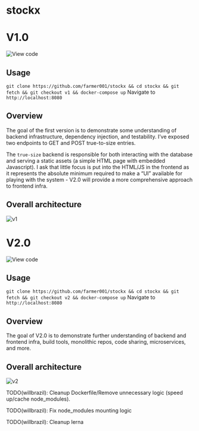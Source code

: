 # stockx

# V1.0
![View code](https://github.com/farmer001/stockx/tree/v1)

## Usage
`git clone https://github.com/farmer001/stockx && cd stockx && git fetch && git checkout v1 && docker-compose up`
Navigate to `http://localhost:8080`

## Overview
The goal of the first version is to demonstrate some understanding of backend infrastructure, dependency injection, and testability. I’ve exposed two endpoints to GET and POST true-to-size entries.

The `true-size` backend is responsible for both interacting with the database and serving a static assets (a simple HTML page with embedded Javascript). I ask that little focus is put into the HTML/JS in the frontend as it represents the absolute minimum required to make a “UI” available for playing with the system - V2.0 will provide a more comprehensive approach to frontend infra.

## Overall architecture

![v1](https://i.imgur.com/OpTEPrt.png)

# V2.0
![View code](https://github.com/farmer001/stockx/tree/v2)

## Usage
`git clone https://github.com/farmer001/stockx && cd stockx && git fetch && git checkout v2 && docker-compose up`
Navigate to `http://localhost:8080`

## Overview
The goal of V2.0 is to demonstrate further understanding of backend and frontend infra, build tools, monolithic repos, code sharing, microservices, and more. 

## Overall architecture

![v2](https://i.imgur.com/DK8RwQq.png)

TODO(willbrazil): Cleanup Dockerfile/Remove unnecessary logic (speed up/cache node_modules).

TODO(willbrazil): Fix node_modules mounting logic

TODO(willbrazil): Cleanup lerna
